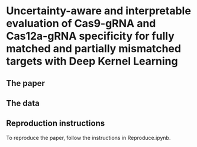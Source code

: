 # Uncertainty-aware and interpretable evaluation of Cas9-gRNA and Cas12a-gRNA specificity for fully matched and partially mismatched targets with Deep Kernel Learning

## The paper



## The data



## Reproduction instructions

To reproduce the paper, follow the instructions in Reproduce.ipynb.
